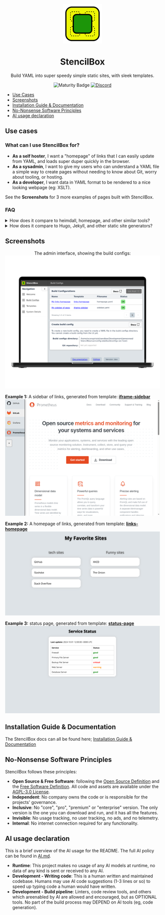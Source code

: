 <div align = "center">
  <img alt = "project logo" src = "logo.png" width = "128" />
  <h1>StencilBox</h1>

Build YAML into super speedy simple static sites, with sleek templates.

![Maturity Badge](https://img.shields.io/badge/maturity-beta-orange)
[![Discord](https://img.shields.io/discord/846737624960860180?label=Discord%20Server)](https://discord.gg/jhYWWpNJ3v)

</div>

* [Use Cases](#use-cases)
* [Screenshots](#screenshots)
* [Installation Guide & Documentation](#installation-guide--documentation)
* [No-Nonsense Software Principles](#no-nonsense-software-principles)
* [AI usage declaration](#ai-usage-declaration)

## Use cases

### What can I use StencilBox for?

* **As a self hoster**, I want a "homepage" of links that I can easily update from YAML, and loads super duper quickly in the browser.
* **As a sysadmin**, I want to give my users who can understand a YAML file a simple way to create pages without needing to know about Git, worry about tooling, or hosting.
* **As a developer**, I want data in YAML format to be rendered to a nice looking webpage (eg: XSLT).

See the **Screenshots** for 3 more examples of pages built with StencilBox.

### FAQ
<details>
<summary>How does it compare to heimdall, homepage, and other similar tools?</summary>

StencilBox is similar in concept to those tools, with the following differences that might be seen as an advantage;

* **Static site generation** - means that pages are generated once, and images, assets, etc can be optimized. This means no scripts running in the browser. This means that pages are extremely fast to load.
* **Multiple build configs** - StencilBox can build multiple sites, meaning you can create a simple homepage for family, another homepage for friends, and another for you - without needing to run multiple containers.
* **Not just for links** - StencilBox is not just for links, it can render any data you want, from YAML files. This means you can create a simple static page with any content you want, and it will be rendered as a static page. Those other tools focus heavily on being homepages only.
</details>

<details>
  <summary>How does it compare to Hugo, Jekyll, and other static site generators?</summary>

  StencilBox is also very similar in concept to many other static site generators, but it's focus on YAML data files and providing a simple repeatable workflow for multiple sites is a key difference. 

Many other tools are focussed on text content (typically via Markdown) - which is geat for public websites, blogs and similar. StencilBox doesn't support Markdown (yet), and it's main purpose is to turn data into sites, rather than content. Hugo and Jekyll **can do this**, they're excellent tools, but StencilBox was built after trying to use those tools and finding them too complex for the simple use cases StencilBox targets.

</details>

## Screenshots

<p align = "center" style = "text-align: center;">
The admin interface, showing the build configs:<br />
<img src = "var/screenshots/mainpage-laptop_framed.png" />

<strong>Example 1:</strong> A sidebar of links, generated from template: <strong><a href = "https://jamesread.github.io/StencilBox/builtin-templates/iframe-sidebar.html">iframe-sidebar</strong></a><br />
<img src = "var/marketing/iframe-sidebar.png" />

<strong>Example 2:</strong> A homepage of links, generated from template: <strong><a href = "https://jamesread.github.io/StencilBox/builtin-templates/links-homepage.html">links-homepage</strong></a><br />
<img src = "var/marketing/homepage-built.png" />

<strong>Example 3:</strong> status page, generated from template: <strong><a href = "https://jamesread.github.io/StencilBox/builtin-templates/status-page.html">status-page</strong></a><br />
<img src = "var/marketing/status-page.png" />
</p>


## Installation Guide & Documentation

The StencilBox docs can all be found here; [Installation Guide & Documentation](https://jamesread.github.io/StencilBox/index.html)

## No-Nonsense Software Principles

StencilBox follows these principles:

* **Open Source & Free Software**: following the [Open Source Definition](https://opensource.org/osd) and the [Free Software Definition](https://www.gnu.org/philosophy/free-sw.html). All code and assets are available under the [AGPL-3.0 License](LICENSE).
* **Independent**: No company owns the code or is responsible for the projects' governance.
* **Inclusive**: No "core", "pro", "premium" or "enterprise" version. The only version is the one you can download and run, and it has all the features.
* **Invisible**: No usage tracking, no user tracking, no ads, and no telemetry.
* **Internal**: No internet connection required for any functionality.

## AI usage declaration

This is a brief overview of the AI usage for the README. The full AI policy can be found in [AI.md](AI.md).

* **Runtime**: This project makes no usage of any AI models at runtime, no data of any kind is sent or received to any AI.
* **Development - Writing code**: This is a human written and maintained codebase. Humans may use AI code suggestions (1-3 lines or so) to speed up typing code a human would have written.
* **Development - Build pipeline**: Linters, code review tools, and others which areenabled by AI are allowed and encouraged, but as OPTIONAL tools. No part of the build process may DEPEND on AI tools (eg, code generation).
